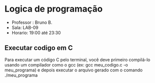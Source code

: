 # Logica de programação

+ Professor : Bruno B.
+ Sala: LAB-09
+ Horario: 19:00 até 23:30

## Executar codigo em C

Para executar um código C pelo terminal, você deve primeiro compilá-lo usando um compilador como o gcc (ex: gcc meu_codigo.c -o meu_programa) e depois executar o arquivo gerado com o comando ./meu_programa
